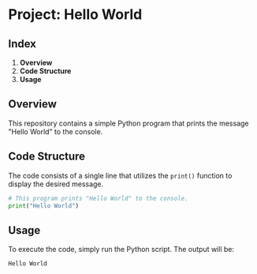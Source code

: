 # Project: Hello World

## Index

1. **Overview**
2. **Code Structure**
3. **Usage**

## Overview

This repository contains a simple Python program that prints the message "Hello World" to the console.

## Code Structure

The code consists of a single line that utilizes the `print()` function to display the desired message.

```python
# This program prints "Hello World" to the console.
print("Hello World")
```

## Usage

To execute the code, simply run the Python script. The output will be:

```
Hello World
```

